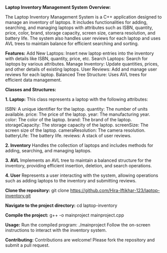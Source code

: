 **Laptop Inventory Management System**
**Overview:**

The Laptop Inventory Management System is a C++ application designed to manage an inventory of laptops. It includes functionalities for adding, searching, and managing laptops with attributes such as ISBN, quantity, price, color, brand, storage capacity, screen size, camera resolution, and battery life. The system also handles user reviews for each laptop and uses AVL trees to maintain balance for efficient searching and sorting.

**Features:**
Add New Laptops: Insert new laptop entries into the inventory with details like ISBN, quantity, price, etc.
Search Laptops: Search for laptops by various attributes.
Manage Inventory: Update quantities, prices, and other details of existing laptops.
User Reviews: Add and manage user reviews for each laptop.
Balanced Tree Structure: Uses AVL trees for efficient data management.

**Classes and Structures:**

**1. Laptop:**
This class represents a laptop with the following attributes:

ISBN: A unique identifier for the laptop.
quantity: The number of units available.
price: The price of the laptop.
year: The manufacturing year.
color: The color of the laptop.
brand: The brand of the laptop.
storageCapacity: The storage capacity of the laptop.
screenSize: The screen size of the laptop.
cameraResolution: The camera resolution.
batteryLife: The battery life.
reviews: A stack of user reviews.

**2. Inventory**
Handles the collection of laptops and includes methods for adding, searching, and managing laptops.

**3. AVL**
Implements an AVL tree to maintain a balanced structure for the inventory, providing efficient insertion, deletion, and search operations.

**4. User**
Represents a user interacting with the system, allowing operations such as adding laptops to the inventory and submitting reviews.


**Clone the repository:**
git clone https://github.com/Hira-Iftikhar-123/laptop-inventory.git

**Navigate to the project directory:**
cd laptop-inventory

**Compile the project:**
g++ -o mainproject mainproject.cpp

**Usage:**
Run the compiled program:
./mainproject
Follow the on-screen instructions to interact with the inventory system.

**Contributing:**
Contributions are welcome! Please fork the repository and submit a pull request.
